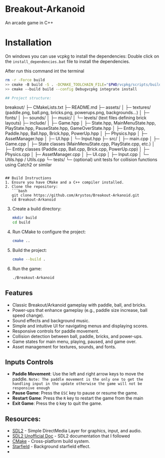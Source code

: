 # Breakout-Arkanoid
An arcade game in C++

# Installation

On windows you can use vcpkg to install the dependencies:
Double click on the `install_dependencies.bat` file to install the dependencies.

After run this command int the terminal
```bash
rm -r -Force build
>> cmake -B build -S . -DCMAKE_TOOLCHAIN_FILE="$PWD/vcpkg/scripts/buildsystems/vcpkg.cmake" -DVCPKG_TARGET_TRIPLET=x64-windows
>> cmake --build build --config Debugvcpkg integrate install

## Project structure:
```
breakout/
├─ CMakeLists.txt
├─ README.md
├─ assets/
│   ├─ textures/ (paddle.png, ball.png, bricks.png, powerups.png, backgrounds...)
│   ├─ fonts/
│   ├─ sounds/
│   ├─ music/
│   └─ levels/ (text files defining brick layouts)
├─ include/
│   ├─ Game.hpp
│   ├─ State.hpp, MainMenuState.hpp, PlayState.hpp, PauseState.hpp, GameOverState.hpp
│   ├─ Entity.hpp, Paddle.hpp, Ball.hpp, Brick.hpp, PowerUp.hpp
│   ├─ Physics.hpp
│   ├─ AssetManager.hpp
│   ├─ UI.hpp
│   └─ Input.hpp
├─ src/
│   ├─ main.cpp
│   ├─ Game.cpp
│   ├─ State classes (MainMenuState.cpp, PlayState.cpp, etc.)
│   ├─ Entity classes (Paddle.cpp, Ball.cpp, Brick.cpp, PowerUp.cpp)
│   ├─ Physics.cpp
│   ├─ AssetManager.cpp
│   ├─ UI.cpp
│   ├─ Input.cpp
│   └─ Utils.hpp / Utils.cpp
└─ tests/
    └─ (optional) unit tests for collision functions using Catch2 or similar
```

## Build Instructions
1. Ensure you have CMake and a C++ compiler installed.
2. Clone the repository:
   ```bash
   git clone https://github.com/Arystos/Breakout-Arkanoid.git
   cd Breakout-Arkanoid
   ```
3. Create a build directory:
   ```bash
   mkdir build
   cd build
   ```
4. Run CMake to configure the project:
   ```bash
   cmake ..
   ```
5. Build the project:
   ```bash
   cmake --build .
   ```
6. Run the game:
   ```bash
   ./Breakout-Arkanoid
   ```
   
## Features
- Classic Breakout/Arkanoid gameplay with paddle, ball, and bricks.
- Power-ups that enhance gameplay (e.g., paddle size increase, ball speed change).
- Sound effects and background music.
- Simple and intuitive UI for navigating menus and displaying scores.
- Responsive controls for paddle movement.
- Collision detection between ball, paddle, bricks, and power-ups.
- Game states for main menu, playing, paused, and game over.
- Asset management for textures, sounds, and fonts.

## Inputs Controls
- **Paddle Movement**: Use the left and right arrow keys to move the paddle. 
`Note: The paddle movement is the only one to get the handling input in the update
otherwise the game will not be responsive enough`
- **Pause Game**: Press the `ESC` key to pause or resume the game.
- **Restart Game**: Press the `R` key to restart the game from the main
- **Exit Game**: Press the `Q` key to quit the game.

## Resources:
- [SDL2](https://www.libsdl.org/) - Simple DirectMedia Layer for graphics, input, and audio.
- [SDL2 Unofficial Doc](https://thenumb.at/cpp-course/index.html#sdl) - SDL2 documentation that I followed
- [CMake](https://cmake.org/) - Cross-platform build system.
- [Starfield](https://web.archive.org/web/20160114180422/http://freespace.virgin.net/hugo.elias/graphics/x_stars.htm) - Background starfield effect.
- 